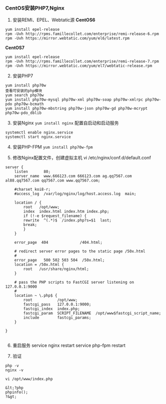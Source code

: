 ### CentOS安装PHP7,Nginx

1. 安装REMI、EPEL、Webtatic源
**CentOS6**

```
yum install epel-release
rpm -Uvh http://rpms.famillecollet.com/enterprise/remi-release-6.rpm
rpm -Uvh https://mirror.webtatic.com/yum/el6/latest.rpm

```
**CentOS7**
```
yum install epel-release
rpm -Uvh http://rpms.famillecollet.com/enterprise/remi-release-7.rpm
rpm -Uvh https://mirror.webtatic.com/yum/el7/webtatic-release.rpm
```

2. 安装PHP7
```
yum install php70w
查看可安装的php模块
yum search php70w
yum install php70w-mysql php70w-xml php70w-soap php70w-xmlrpc php70w-pdo php70w-bcmath
yum install php70w-mbstring php70w-json php70w-gd php70w-mcrypt php70w-pdo_dblib
```

3. 安装Nginx
`yum install nginx`
配置自启动和启动服务
```
systemctl enable nginx.service
systemctl start nginx.service
```
4. 安装PHP-FPM
`yum install php70w-fpm`

5. 修改Nginx配置文件，创建虚拟主机
vi /etc/nginx/conf.d/default.conf

```
server {
    listen       80;
    server_name  www.666123.com 666123.com ag.qq7567.com al88.qq7567.com qq7567.com www.qq7567.com;

    #charset koi8-r;
    #access_log  /var/log/nginx/log/host.access.log  main;

    location / {
        root   /opt/www;
        index  index.html index.htm index.php;
        if (!-e $request_filename) {
        rewrite  ^(.*)$  /index.php?s=$1  last;
        break;
        }
    }

    error_page  404              /404.html;

    # redirect server error pages to the static page /50x.html
    #
    error_page   500 502 503 504  /50x.html;
    location = /50x.html {
        root   /usr/share/nginx/html;
    }

    # pass the PHP scripts to FastCGI server listening on 127.0.0.1:9000
    #
    location ~ \.php$ {
        root           /opt/www;
        fastcgi_pass   127.0.0.1:9000;
        fastcgi_index  index.php;
        fastcgi_param  SCRIPT_FILENAME  /opt/www$fastcgi_script_name;
        include        fastcgi_params;
    }

}


```

6. 重启服务
service nginx restart
service php-fpm restart

7. 验证
```
php -v
nginx -v
```

`vi /opt/www/index.php`
```
&lt;?php
phpinfo();
?&gt;
```




